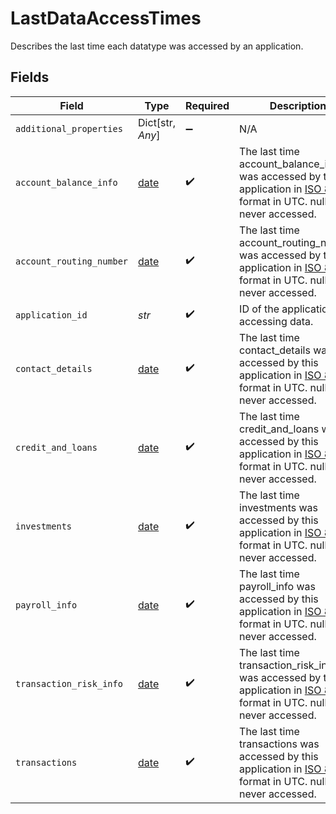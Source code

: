 # LastDataAccessTimes

Describes the last time each datatype was accessed by an application.


## Fields

| Field                                                                                                                                                           | Type                                                                                                                                                            | Required                                                                                                                                                        | Description                                                                                                                                                     | Example                                                                                                                                                         |
| --------------------------------------------------------------------------------------------------------------------------------------------------------------- | --------------------------------------------------------------------------------------------------------------------------------------------------------------- | --------------------------------------------------------------------------------------------------------------------------------------------------------------- | --------------------------------------------------------------------------------------------------------------------------------------------------------------- | --------------------------------------------------------------------------------------------------------------------------------------------------------------- |
| `additional_properties`                                                                                                                                         | Dict[str, *Any*]                                                                                                                                                | :heavy_minus_sign:                                                                                                                                              | N/A                                                                                                                                                             |                                                                                                                                                                 |
| `account_balance_info`                                                                                                                                          | [date](https://docs.python.org/3/library/datetime.html#date-objects)                                                                                            | :heavy_check_mark:                                                                                                                                              | The last time account_balance_info was accessed by this application in [ISO 8601](https://wikipedia.org/wiki/ISO_8601) format in UTC. null if never accessed.   | 2023-02-08T10:00:00Z                                                                                                                                            |
| `account_routing_number`                                                                                                                                        | [date](https://docs.python.org/3/library/datetime.html#date-objects)                                                                                            | :heavy_check_mark:                                                                                                                                              | The last time account_routing_number was accessed by this application in [ISO 8601](https://wikipedia.org/wiki/ISO_8601) format in UTC. null if never accessed. | 2023-02-08T10:00:00Z                                                                                                                                            |
| `application_id`                                                                                                                                                | *str*                                                                                                                                                           | :heavy_check_mark:                                                                                                                                              | ID of the application accessing data.                                                                                                                           |                                                                                                                                                                 |
| `contact_details`                                                                                                                                               | [date](https://docs.python.org/3/library/datetime.html#date-objects)                                                                                            | :heavy_check_mark:                                                                                                                                              | The last time contact_details was accessed by this application in [ISO 8601](https://wikipedia.org/wiki/ISO_8601) format in UTC. null if never accessed.        | 2023-02-08T10:00:00Z                                                                                                                                            |
| `credit_and_loans`                                                                                                                                              | [date](https://docs.python.org/3/library/datetime.html#date-objects)                                                                                            | :heavy_check_mark:                                                                                                                                              | The last time credit_and_loans was accessed by this application in [ISO 8601](https://wikipedia.org/wiki/ISO_8601) format in UTC. null if never accessed.       | 2023-02-08T10:00:00Z                                                                                                                                            |
| `investments`                                                                                                                                                   | [date](https://docs.python.org/3/library/datetime.html#date-objects)                                                                                            | :heavy_check_mark:                                                                                                                                              | The last time investments was accessed by this application in [ISO 8601](https://wikipedia.org/wiki/ISO_8601) format in UTC. null if never accessed.            | 2023-02-08T10:00:00Z                                                                                                                                            |
| `payroll_info`                                                                                                                                                  | [date](https://docs.python.org/3/library/datetime.html#date-objects)                                                                                            | :heavy_check_mark:                                                                                                                                              | The last time payroll_info was accessed by this application in [ISO 8601](https://wikipedia.org/wiki/ISO_8601) format in UTC. null if never accessed.           | 2023-02-08T10:00:00Z                                                                                                                                            |
| `transaction_risk_info`                                                                                                                                         | [date](https://docs.python.org/3/library/datetime.html#date-objects)                                                                                            | :heavy_check_mark:                                                                                                                                              | The last time transaction_risk_info was accessed by this application in [ISO 8601](https://wikipedia.org/wiki/ISO_8601) format in UTC. null if never accessed.  | 2023-02-08T10:00:00Z                                                                                                                                            |
| `transactions`                                                                                                                                                  | [date](https://docs.python.org/3/library/datetime.html#date-objects)                                                                                            | :heavy_check_mark:                                                                                                                                              | The last time transactions was accessed by this application in [ISO 8601](https://wikipedia.org/wiki/ISO_8601) format in UTC. null if never accessed.           | 2023-02-08T10:00:00Z                                                                                                                                            |